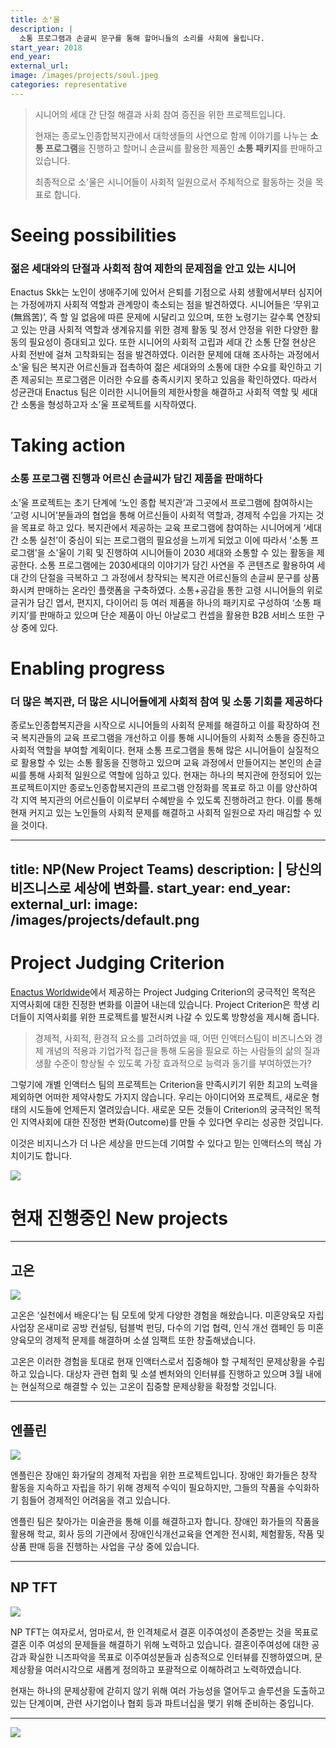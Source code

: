 ```yaml
---
title: 소'울
description: |
  소통 프로그램과 손글씨 문구를 통해 할머니들의 소리를 사회에 울립니다.
start_year: 2018
end_year:
external_url:
image: /images/projects/soul.jpeg
categories: representative
---
```


>시니어의 세대 간 단절 해결과 사회 참여 증진을 위한 프로젝트입니다.
>
>현재는 종로노인종합복지관에서 대학생들의 사연으로 함께 이야기를 나누는 **소통 프로그램**을 진행하고 할머니 손글씨를 활용한 제품인 **소통 패키지**를 판매하고 있습니다.
>
>최종적으로 소'울은 시니어들이 사회적 일원으로서 주체적으로 활동하는 것을 목표로 합니다.


# Seeing possibilities

### 젊은 세대와의 단절과 사회적 참여 제한의 문제점을 안고 있는 시니어

Enactus Skk는 노인이 생애주기에 있어서 은퇴를 기점으로 사회 생활에서부터 심지어는 가정에까지 사회적 역할과 관계망이 축소되는 점을 발견하였다. 시니어들은 ‘무위고(無爲苦)’, 즉 할 일 없음에 따른 문제에 시달리고 있으며, 또한 노령기는 갈수록 연장되고 있는 만큼 사회적 역할과 생계유지를 위한 경제 활동 및 정서 안정을 위한 다양한 활동의 필요성이 증대되고 있다. 또한 시니어의 사회적 고립과 세대 간 소통 단절 현상은 사회 전반에 걸쳐 고착화되는 점을 발견하였다. 이러한 문제에 대해 조사하는 과정에서 소'울 팀은 복지관 어르신들과 접촉하여 젊은 세대와의 소통에 대한 수요를 확인하고 기존 제공되는 프로그램은 이러한 수요를 충족시키지 못하고 있음을 확인하였다. 따라서 성균관대 Enactus 팀은 이러한 시니어들의 제한사항을 해결하고 사회적 역할 및 세대 간 소통을 형성하고자 소’울 프로젝트를 시작하였다.

# Taking action

### 소통 프로그램 진행과 어르신 손글씨가 담긴 제품을 판매하다

소’울 프로젝트는 초기 단계에 ‘노인 종합 복지관’과 그곳에서 프로그램에 참여하시는 ‘고령 시니어’분들과의 협업을 통해 어르신들이 사회적 역할과, 경제적 수입을 가지는 것을 목표로 하고 있다. 복지관에서 제공하는 교육 프로그램에 참여하는 시니어에게 ‘세대 간 소통 실천’이 중심이 되는 프로그램의 필요성을 느끼게 되었고 이에 따라서 '소통 프로그램'을 소'울이 기획 및 진행하여 시니어들이 2030 세대와 소통할 수 있는 활동을 제공한다. 소통 프로그램에는 2030세대의 이야기가 담긴 사연을 주 콘텐츠로 활용하여 세대 간의 단절을 극복하고 그 과정에서 창작되는 복지관 어르신들의 손글씨 문구를 상품화시켜 판매하는 온라인 플랫폼을 구축하였다. 소통+공감을 통한 고령 시니어들의 위로 글귀가 담긴 엽서, 편지지, 다이어리 등 여러 제품을 하나의 패키지로 구성하여 ‘소통 패키지’를 판매하고 있으며 단순 제품이 아닌 아날로그 컨셉을 활용한 B2B 서비스 또한 구상 중에 있다.

# Enabling progress

### 더 많은 복지관, 더 많은 시니어들에게 사회적 참여 및 소통 기회를 제공하다

종로노인종합복지관을 시작으로 시니어들의 사회적 문제를 해결하고 이를 확장하여 전국 복지관들의 교육 프로그램을 개선하고 이를 통해 시니어들의 사회적 소통을 증진하고 사회적 역할을 부여할 계획이다. 현재 소통 프로그램을 통해 많은 시니어들이 실질적으로 활용할 수 있는 소통 활동을 진행하고 있으며 교육 과정에서 만들어지는 본인의 손글씨를 통해 사회적 일원으로 역할에 임하고 있다. 현재는 하나의 복지관에 한정되어 있는 프로젝트이지만 종로노인종합복지관의 프로그램 안정화를 목표로 하고 이를 양산하여 각 지역 복지관의 어르신들이 이로부터 수혜받을 수 있도록 진행하려고 한다. 이를 통해 현재 커지고 있는 노인들의 사회적 문제를 해결하고 사회적 일원으로 자리 매김할 수 있을 것이다. 

---
title: NP(New Project Teams)
description: |
  당신의 비즈니스로 세상에 변화를.
start_year:
end_year:
external_url:
image: /images/projects/default.png
---
# Project Judging Criterion

[Enactus Worldwide](http://enactus.org)에서 제공하는 Project Judging Criterion의 궁극적인 목적은 지역사회에 대한 진정한 변화를 이끌어 내는데 있습니다.
Project Criterion은 학생 리더들이 지역사회를 위한 프로젝트를 발전시켜 나갈 수 있도록 방향성을 제시해 줍니다.

> 경제적, 사회적, 환경적 요소를 고려하였을 때,
> 어떤 인액터스팀이 비즈니스와 경제 개념의 적용과 기업가적 접근을 통해
> 도움을 필요로 하는 사람들의 삶의 질과 생활 수준이 향상될 수 있도록
> 가장 효과적으로 능력과 동기를 부여하였는가?

그렇기에 개별 인액터스 팀의 프로젝트는 Criterion을 만족시키기 위한 최고의 노력을 제외하면 어떠한 제약사항도 가지지 않습니다. 우리는 아이디어와 프로젝트, 새로운 형태의 시도들에 언제든지 열려있습니다. 새로운 모든 것들이 Criterion의 궁극적인 목적인 지역사회에 대한 진정한 변화(Outcome)를 만들 수 있다면 우리는 성공한 것입니다.

이것은 비지니스가 더 나은 세상을 만드는데 기여할 수 있다고 믿는 인액터스의 핵심 가치이기도 합니다.

![](/images/projects/default.png)


# 현재 진행중인 New projects

*****

## 고온

![](/images/projects/go-on/go-on.jpeg)

고온은 ‘실천에서 배운다’는 팀 모토에 맞게 다양한 경험을 해왔습니다. 
미혼양육모 자립사업장 온새미로 공방 컨설팅, 텀블벅 펀딩, 다수의 기업 협력, 인식 개선 캠페인 등 미혼양육모의 경제적 문제를 해결하며 소셜 임팩트 또한 창출해냈습니다.

고온은 이러한 경험을 토대로 현재 인액터스로서 집중해야 할 구체적인 문제상황을 수립하고 있습니다.
대상자 관련 협회 및 소셜 벤처와의 인터뷰를 진행하고 있으며 3월 내에는 현실적으로 해결할 수 있는 고온이 집중할 문제상황을 확정할 것입니다.

*****

## 엔플린

![](/images/projects/nplin.jpeg)

엔플린은 장애인 화가달의 경제적 자립을 위한 프로젝트입니다.
장애인 화가들은 창작 활동을 지속하고 자립을 하기 위해 경제적 수익이 필요하지만, 그들의 작품을 수익화하기 힘들어 경제적인 어려움을 겪고 있습니다.

엔플린 팀은 찾아가는 미술관을 통해 이를 해결하고자 합니다. 
장애인 화가들의 작품을 활용해 학교, 회사 등의 기관에서 장애인식개선교육을 연계한 전시회, 체험활동, 작품 및 상품 판매 등을 진행하는 사업을 구상 중에 있습니다. 

*****

## NP TFT

![](/images/projects/tft.jpeg)

NP TFT는 여자로서, 엄마로서, 한 인격체로서 결혼 이주여성이 존중받는 것을 목표로 결혼 이주 여성의 문제들을 해결하기 위해 노력하고 있습니다.
결혼이주여성에 대한 공감과 확실한 니즈파악을 목표로 이주여성분들과 심층적으로 인터뷰를 진행하였으며, 문제상황을 여러시각으로 새롭게 정의하고 포괄적으로 이해하려고 노력하였습니다.

현재는 하나의 문제상황에 갇히지 않기 위해 여러 가능성을 열어두고 솔루션을 도출하고있는 단계이며,
관련 사기업이나 협회 등과 파트너십을 맺기 위해 준비하는 중입니다.

*****

![](/images/projects/soul2.jpeg)
